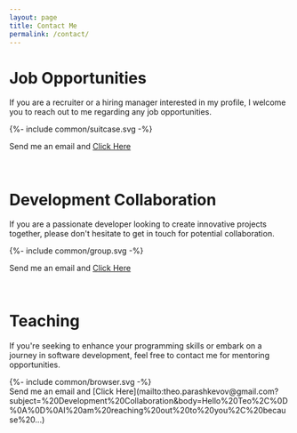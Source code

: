 ```yaml
---
layout: page
title: Contact Me
permalink: /contact/
---
```


# Job Opportunities 
If you are a recruiter or a hiring manager interested in my profile, I welcome you to reach out to me regarding any job opportunities.

<symbol class="center" fill-rule="evenodd" clip-rule="evenodd" stroke-linejoin="round" >
  {%- include common/suitcase.svg -%}
</symbol>

Send me an email and [Click Here](mailto:theo.parashkevov@gmail.com?subject=Job%20Opportunity%E2%80%8B&body=Hello%20Teo%2C%0D%0A%0D%0AI%20am%20reaching%20out%20to%20you%2C%20because%20...)

<br>

# Development Collaboration 
If you are a passionate developer looking to create innovative projects together, please don't hesitate to get in touch for potential collaboration.

<symbol class="center" fill-rule="evenodd" clip-rule="evenodd" stroke-linejoin="round" >
  {%- include common/group.svg -%}
</symbol>

Send me an email and [Click Here](mailto:theo.parashkevov@gmail.com?subject=%20Development%20Collaboration&body=Hello%20Teo%2C%0D%0A%0D%0AI%20am%20reaching%20out%20to%20you%2C%20because%20...)

<br>

# Teaching 
If you're seeking to enhance your programming skills or embark on a journey in software development, feel free to contact me for mentoring opportunities.

<symbol class="center" fill-rule="evenodd" clip-rule="evenodd" stroke-linejoin="round" >
  {%- include common/browser.svg -%}
</symbol>

<br>
Send me an email and [Click Here](mailto:theo.parashkevov@gmail.com?subject=%20Development%20Collaboration&body=Hello%20Teo%2C%0D%0A%0D%0AI%20am%20reaching%20out%20to%20you%2C%20because%20...)